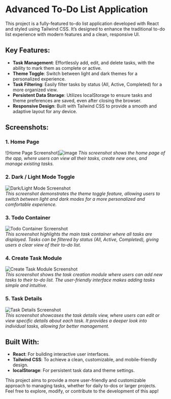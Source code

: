 # Advanced To-Do List Application

This project is a fully-featured to-do list application developed with React and styled using Tailwind CSS. It’s designed to enhance the traditional to-do list experience with modern features and a clean, responsive UI.

## Key Features:
- **Task Management**: Effortlessly add, edit, and delete tasks, with the ability to mark them as complete or active.
- **Theme Toggle**: Switch between light and dark themes for a personalized experience.
- **Task Filtering**: Easily filter tasks by status (All, Active, Completed) for a more organized view.
- **Persistent Data Storage**: Utilizes localStorage to ensure tasks and theme preferences are saved, even after closing the browser.
- **Responsive Design**: Built with Tailwind CSS to provide a smooth and adaptive layout for any device.

## Screenshots:

### 1. **Home Page**
![Home Page Screenshot]![image](https://github.com/user-attachments/assets/b6973059-183c-40ae-b703-7016af623b82)
*This screenshot shows the home page of the app, where users can view all their tasks, create new ones, and manage existing tasks.*

### 2. **Dark / Light Mode Toggle**
![Dark/Light Mode Screenshot](link_to_screenshot2)  
*This screenshot demonstrates the theme toggle feature, allowing users to switch between light and dark modes for a more personalized and comfortable experience.*

### 3. **Todo Container**
![Todo Container Screenshot](link_to_screenshot3)  
*This screenshot highlights the main task container where all tasks are displayed. Tasks can be filtered by status (All, Active, Completed), giving users a clear view of their to-do list.*

### 4. **Create Task Module**
![Create Task Module Screenshot](link_to_screenshot4)  
*This screenshot shows the task creation module where users can add new tasks to their to-do list. The user-friendly interface makes adding tasks simple and intuitive.*

### 5. **Task Details**
![Task Details Screenshot](link_to_screenshot5)  
*This screenshot showcases the task details view, where users can edit or view specific details about each task. It provides a deeper look into individual tasks, allowing for better management.*

## Built With:
- **React**: For building interactive user interfaces.
- **Tailwind CSS**: To achieve a clean, customizable, and mobile-friendly design.
- **localStorage**: For persistent task data and theme settings.

This project aims to provide a more user-friendly and customizable approach to managing tasks, whether for daily to-dos or larger projects. Feel free to explore, modify, or contribute to the development of this app!
